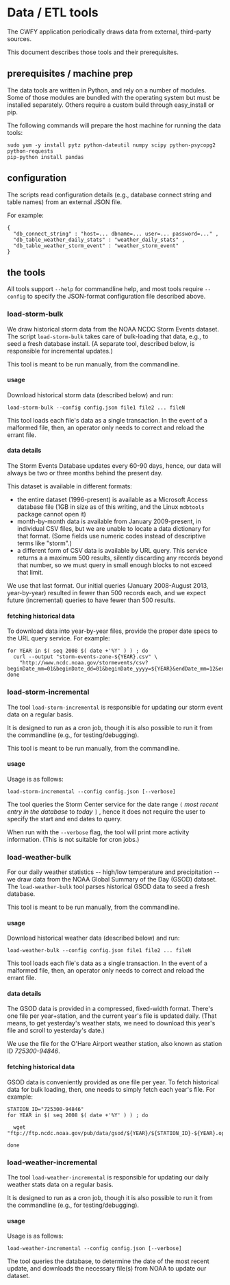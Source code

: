 # Data / ETL tools

The CWFY application periodically draws data from external, third-party sources.

This document describes those tools and their prerequisites.

## prerequisites / machine prep

The data tools are written in Python, and rely on a number of modules.  Some of those modules are bundled with the operating system but must be installed separately.  Others require a custom build through easy\_install or pip.

The following commands will prepare the host machine for running the data tools:

	sudo yum -y install pytz python-dateutil numpy scipy python-psycopg2 python-requests
	pip-python install pandas


## configuration

The scripts read configuration details (e.g., database connect string and table names) from an external JSON file.

For example:


	{
	  "db_connect_string" : "host=... dbname=... user=... password=..." ,
	  "db_table_weather_daily_stats" : "weather_daily_stats" ,
	  "db_table_weather_storm_event" : "weather_storm_event"
	}


## the tools

All tools support `--help` for commandline help, and most tools require `--config` to specify the JSON-format configuration file described above.



### load-storm-bulk

We draw historical storm data from the NOAA NCDC Storm Events dataset.  The script `load-storm-bulk` takes care of bulk-loading that data, e.g., to seed a fresh database install.  (A separate tool, described below, is responsible for incremental updates.)

This tool is meant to be run manually, from the commandline.


#### usage

Download historical storm data (described below) and run:

	load-storm-bulk --config config.json file1 file2 ... fileN


This tool loads each file's data as a single transaction.  In the event of a malformed file, then, an operator only needs to correct and reload the errant file.



#### data details


The Storm Events Database updates every 60-90 days, hence, our data will always be two or three months behind the present day.


This dataset is available in different formats:

* the entire dataset (1996-present) is available as a Microsoft Access database file (1GB in size as of this writing, and the Linux `mdbtools` package cannot open it)
* month-by-month data is available from January 2009-present, in individual CSV files, but we are unable to locate a data dictionary for that format. (Some fields use numeric codes instead of descriptive terms like "storm".)
* a different form of CSV data is available by URL query.  This service returns a a maximum 500 results, silently discarding any records beyond that number, so we must query in small enough blocks to not exceed that limit.

We use that last format. Our initial queries (January 2008-August 2013, year-by-year) resulted in fewer than 500 records each, and we expect future (incremental) queries to have fewer than 500 results.

#### fetching historical data

To download data into year-by-year files, provide the proper date specs to the URL query service.  For example:

	for YEAR in $( seq 2008 $( date +'%Y' ) ) ; do
	  curl --output "storm-events-zone-${YEAR}.csv" \
	    "http://www.ncdc.noaa.gov/stormevents/csv?beginDate_mm=01&beginDate_dd=01&beginDate_yyyy=${YEAR}&endDate_mm=12&endDate_dd=31&endDate_yyyy=${YEAR}&eventType=%28Z%29+ALL&county=ALL&zone=COOK&submitbutton=Search&statefips=17%2CILLINOIS"
	done



### load-storm-incremental

The tool `load-storm-incremental` is responsible for updating our storm event data on a regular basis.

It is designed to run as a cron job, though it is also possible to run it from the commandline (e.g., for testing/debugging).

This tool is meant to be run manually, from the commandline.


#### usage

Usage is as follows:

	load-storm-incremental --config config.json [--verbose]


The tool queries the Storm Center service for the date range `(` _most recent entry in the database_ to _today_ `]` , hence it does not require the user to specify the start and end dates to query.

When run with the `--verbose` flag, the tool will print more activity information.  (This is not suitable for cron jobs.)



### load-weather-bulk

For our daily weather statistics -- high/low temperature and precipitation -- we draw data from the NOAA Global Summary of the Day (GSOD) dataset.  The `load-weather-bulk` tool parses historical GSOD data to seed a fresh database.

This tool is meant to be run manually, from the commandline.


#### usage

Download historical weather data (described below) and run:

	load-weather-bulk --config config.json file1 file2 ... fileN

This tool loads each file's data as a single transaction.  In the event of a malformed file, then, an operator only needs to correct and reload the errant file.


#### data details

The GSOD data is provided in a compressed, fixed-width format.  There's one file per year+station, and the current year's file is updated daily.  (That means, to get yesterday's weather stats, we need to download this year's file and scroll to yesterday's date.)

We use the file for the O'Hare Airport weather station, also known as station ID _725300-94846_.


#### fetching historical data

GSOD data is conveniently provided as one file per year.  To fetch historical data for bulk loading, then, one needs to simply fetch each year's file.  For example:

	STATION_ID="725300-94846"
	for YEAR in $( seq 2008 $( date +'%Y' ) ) ; do

	  wget "ftp://ftp.ncdc.noaa.gov/pub/data/gsod/${YEAR}/${STATION_ID}-${YEAR}.op.gz"

	done



### load-weather-incremental

The tool `load-weather-incremental` is responsible for updating our daily weather stats data on a regular basis.

It is designed to run as a cron job, though it is also possible to run it from the commandline (e.g., for testing/debugging).

#### usage

Usage is as follows:

	load-weather-incremental --config config.json [--verbose]

The tool queries the database, to determine the date of the most recent update, and downloads the necessary file(s) from NOAA to update our dataset.



